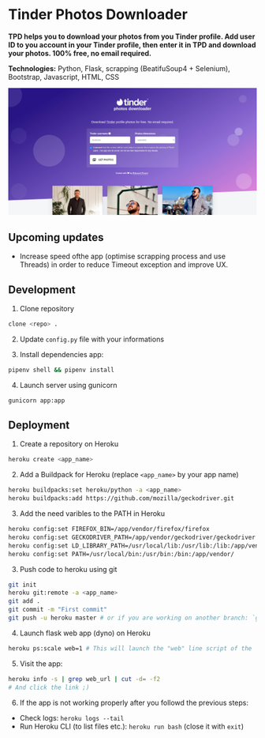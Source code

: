 # Tinder Photos Downloader

**TPD helps you to download your photos from you Tinder profile. Add user ID to you account in your Tinder profile, then enter it in TPD and download your photos. 100% free, no email required.**

**Technologies:** Python, Flask, scrapping (BeatifuSoup4 + Selenium), Bootstrap, Javascript, HTML, CSS

![Screenshot](screenshot.jpg)

## Upcoming updates

- Increase speed ofthe app (optimise scrapping process and use Threads) in order to reduce Timeout exception and improve UX.

## Development

1. Clone repository 
```bash
clone <repo> .
````

2. Update `config.py` file with your informations

3. Install dependencies app:
```bash
pipenv shell && pipenv install
```

4. Launch server using gunicorn 
```bash
gunicorn app:app
```

## Deployment

1. Create a repository on Heroku
```bash
heroku create <app_name>
```

2. Add a Buildpack for Heroku (replace `<app_name>` by your app name)
```bash
heroku buildpacks:set heroku/python -a <app_name>
heroku buildpacks:add https://github.com/mozilla/geckodriver.git
``` 

3. Add the need varibles to the PATH in Heroku
```bash
heroku config:set FIREFOX_BIN=/app/vendor/firefox/firefox
heroku config:set GECKODRIVER_PATH=/app/vendor/geckodriver/geckodriver
heroku config:set LD_LIBRARY_PATH=/usr/local/lib:/usr/lib:/lib:/app/vendor
heroku config:set PATH=/usr/local/bin:/usr/bin:/bin:/app/vendor/
```

3. Push code to heroku using git
```bash
git init
heroku git:remote -a <app_name>
git add .
git commit -m "First commit"
git push -u heroku master # or if you are working on another branch: `git push heroku <branch_name>:master`
```

4. Launch flask web app (dyno) on Heroku
```bash
heroku ps:scale web=1 # This will launch the "web" line script of the `Procfile` file
```

5. Visit the app:
```bash
heroku info -s | grep web_url | cut -d= -f2 
# And click the link ;)
```

6. If the app is not working properly after you followd the previous steps: 
- Check logs: `heroku logs --tail`
- Run Heroku CLI (to list files etc.): `heroku run bash` (close it with `exit`)

